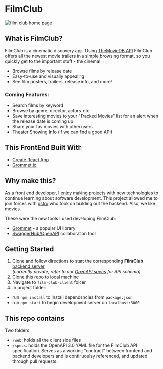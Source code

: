 # FilmClub

![film club home page](https://i.imgur.com/P9q8Iy1.png)

## What is FilmClub?
FilmClub is a cinematic discovery app.  Using [TheMovieDB API](https://developers.themoviedb.org/3/getting-started/introduction) FilmClub offers all the newest movie trailers in a simple browsing format, so you quickly get to the important stuff - the cinema! 
- Browse films by release date
- Easy-to-use and visually appealing
- See film posters, trailers, release info, and more!

### Coming Features:
- Search films by keyword
- Browse by genre, director, actors, etc.
- Save interesting movies to your "Tracked Movies" list for an alert when the release date is coming up
- Share your fav movies with other users
- Theater Showing Info (if we can find a good API)


## This FrontEnd Built With
- [Create React App](https://github.com/facebook/create-react-app)
- [Grommet.io](https://v2.grommet.io/)


## Why make this?
As a front end developer, I enjoy making projects with new technologies to continue learning about software development.  This project allowed me to join forces with [gstro](https://github.com/gstro) who took on building out the backend.  Also, we like movies.

These were the new tools I used developing FilmClub:
- [Grommet](https://v2.grommet.io/) - a popular UI library  
- [SwaggerHub/OpenAPI](https://swagger.io/resources/open-api/) collaboration tool


## Getting Started

1. Clone and follow directions to start the corresponding **FilmClub** [backend server](https://github.com/gstro/film-club-server)   
*(currently private, refer to our [OpenAPI specs](https://github.com/wds9601/film-club/blob/main/specs/filmclub.yaml) for API schema)*
3. Clone this repo to local machine
2. Navigate to `film-club-client` folder
4. In project folder:
- run `npm install` to install dependencies from `package.json`
- run `npm start` to begin development server on `localhost:3000`


## This repo contains

Two folders:
  - `/web`: holds all the client side files
  - `/specs`: holds the OpenAPI 3.0 YAML file for the FilmClub API specification.  Serves as a working "contract" between frontend and backend developers and is continuoulsy referenced, and updated through pull requests.

